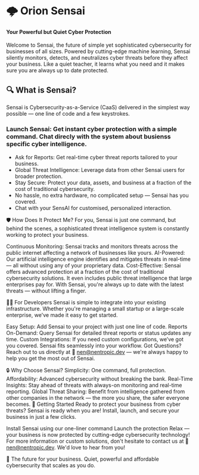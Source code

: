 # 🌩️ Orion Sensai
#### Your Powerful but Quiet Cyber Protection

Welcome to Sensai, the future of simple yet sophisticated cybersecurity for businesses of all sizes. Powered by cutting-edge machine learning, Sensai silently monitors, detects, and neutralizes cyber threats before they affect your business. Like a quiet teacher, it learns what you need and it makes sure you are always up to date protected.

## 🔍 What is Sensai?
Sensai is Cybersecurity-as-a-Service (CaaS) delivered in the simplest way possible — one line of code and a few keystrokes.

### Launch Sensai: Get instant cyber protection with a simple command. Chat direcly with the system about busienss specific cyber intelligence.

- Ask for Reports: Get real-time cyber threat reports tailored to your business.
- Global Threat Intelligence: Leverage data from other Sensai users for broader protection.
- Stay Secure: Protect your data, assets, and business at a fraction of the cost of traditional cybersecurity.
- No hassle, no extra hardware, no complicated setup — Sensai has you covered.
- Chat with your SensAI for customised, personalized interaction.

🛡️ How Does It Protect Me?
For you, Sensai is just one command, but behind the scenes, a sophisticated threat intelligence system is constantly working to protect your business.

Continuous Monitoring: Sensai tracks and monitors threats across the public internet affecting a network of businesses like yours.
AI-Powered: Our artificial intelligence engine identifies and mitigates threats in real-time — all without using any of your proprietary data.
Cost-Effective: Sensai offers advanced protection at a fraction of the cost of traditional cybersecurity solutions. It even includes public threat intelligence that large enterprises pay for.
With Sensai, you're always up to date with the latest threats — without lifting a finger.

👩‍💻 For Developers
Sensai is simple to integrate into your existing infrastructure. Whether you're managing a small startup or a large-scale enterprise, we've made it easy to get started.

Easy Setup: Add Sensai to your project with just one line of code.
Reports On-Demand: Query Sensai for detailed threat reports or status updates any time.
Custom Integrations: If you need custom configurations, we’ve got you covered. Sensai fits seamlessly into your workflow.
Got Questions? Reach out to us directly at 📧 nen@nentropic.dev — we're always happy to help you get the most out of Sensai.

🔒 Why Choose Sensai?
Simplicity: One command, full protection.
Affordability: Advanced cybersecurity without breaking the bank.
Real-Time Insights: Stay ahead of threats with always-on monitoring and real-time reporting.
Global Threat Sharing: Benefit from intelligence gathered from other companies in the network — the more you share, the safer everyone becomes.
🚀 Getting Started
Ready to protect your business from cyber threats? Sensai is ready when you are! Install, launch, and secure your business in just a few clicks.

Install Sensai using our one-liner command
Launch the protection
Relax — your business is now protected by cutting-edge cybersecurity technology!
For more information or custom solutions, don't hesitate to contact us at 📧 nen@nentropic.dev. We'd love to hear from you!

🌟 The future for your business.
Quiet, powerful and affordable cybersecurity that scales as you do.


